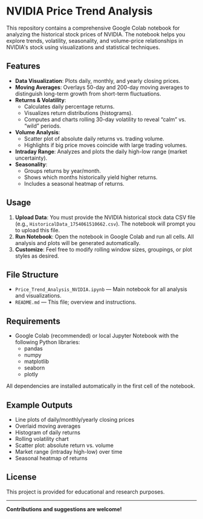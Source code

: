 # NVIDIA Price Trend Analysis

This repository contains a comprehensive Google Colab notebook for analyzing the historical stock prices of NVIDIA. The notebook helps you explore trends, volatility, seasonality, and volume-price relationships in NVIDIA's stock using visualizations and statistical techniques.

## Features

- **Data Visualization**: Plots daily, monthly, and yearly closing prices.
- **Moving Averages**: Overlays 50-day and 200-day moving averages to distinguish long-term growth from short-term fluctuations.
- **Returns & Volatility**:
  - Calculates daily percentage returns.
  - Visualizes return distributions (histograms).
  - Computes and charts rolling 30-day volatility to reveal “calm” vs. “wild” periods.
- **Volume Analysis**:
  - Scatter plot of absolute daily returns vs. trading volume.
  - Highlights if big price moves coincide with large trading volumes.
- **Intraday Range**: Analyzes and plots the daily high-low range (market uncertainty).
- **Seasonality**:
  - Groups returns by year/month.
  - Shows which months historically yield higher returns.
  - Includes a seasonal heatmap of returns.

## Usage

1. **Upload Data**: You must provide the NVIDIA historical stock data CSV file (e.g., `HistoricalData_1754061510662.csv`). The notebook will prompt you to upload this file.
2. **Run Notebook**: Open the notebook in Google Colab and run all cells. All analysis and plots will be generated automatically.
3. **Customize**: Feel free to modify rolling window sizes, groupings, or plot styles as desired.

## File Structure

- `Price_Trend_Analysis_NVIDIA.ipynb` — Main notebook for all analysis and visualizations.
- `README.md` — This file; overview and instructions.

## Requirements

- Google Colab (recommended) or local Jupyter Notebook with the following Python libraries:
  - pandas
  - numpy
  - matplotlib
  - seaborn
  - plotly

All dependencies are installed automatically in the first cell of the notebook.

## Example Outputs

- Line plots of daily/monthly/yearly closing prices
- Overlaid moving averages
- Histogram of daily returns
- Rolling volatility chart
- Scatter plot: absolute return vs. volume
- Market range (intraday high-low) over time
- Seasonal heatmap of returns

## License

This project is provided for educational and research purposes.

---

**Contributions and suggestions are welcome!**